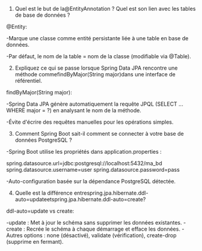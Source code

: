 1. Quel est le but de la@EntityAnnotation ? Quel est son lien avec les tables de base de données ?

@Entity:

-Marque une classe comme entité persistante liée à une table en base de données.

-Par défaut, le nom de la table = nom de la classe (modifiable via @Table).

2. Expliquez ce qui se passe lorsque Spring Data JPA rencontre une méthode commefindByMajor(String major)dans une interface de référentiel.

findByMajor(String major):

-Spring Data JPA génère automatiquement la requête JPQL (SELECT ... WHERE major = ?) en analysant le nom de la méthode.

-Évite d'écrire des requêtes manuelles pour les opérations simples.

3. Comment Spring Boot sait-il comment se connecter à votre base de données PostgreSQL ?

-Spring Boot utilise les propriétés dans application.properties :

spring.datasource.url=jdbc:postgresql://localhost:5432/ma_bd
spring.datasource.username=user
spring.datasource.password=pass

-Auto-configuration basée sur la dépendance PostgreSQL détectée.

4. Quelle est la différence entrespring.jpa.hibernate.ddl-auto=updateetspring.jpa.hibernate.ddl-auto=create?

ddl-auto=update vs create:

-update : Met à jour le schéma sans supprimer les données existantes.
-create : Recrée le schéma à chaque démarrage et efface les données.
-Autres options : none (désactivé), validate (vérification), create-drop (supprime en fermant).